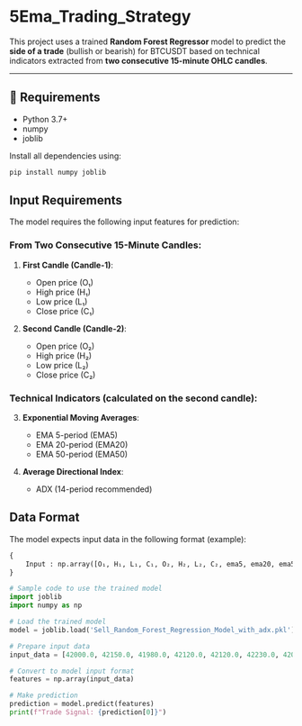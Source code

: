# 5Ema_Trading_Strategy

This project uses a trained **Random Forest Regressor** model to predict the **side of a trade** (bullish or bearish) for BTCUSDT based on technical indicators extracted from **two consecutive 15-minute OHLC candles**.

---

## 📌 Requirements

- Python 3.7+
- numpy
- joblib

Install all dependencies using:

```bash
pip install numpy joblib
```
## Input Requirements
The model requires the following input features for prediction:

### From Two Consecutive 15-Minute Candles:
1. **First Candle (Candle-1)**:
   - Open price (O₁)
   - High price (H₁)
   - Low price (L₁)
   - Close price (C₁)
   
2. **Second Candle (Candle-2)**:
   - Open price (O₂)
   - High price (H₂)
   - Low price (L₂)
   - Close price (C₂)

### Technical Indicators (calculated on the second candle):
3. **Exponential Moving Averages**:
   - EMA 5-period (EMA5)
   - EMA 20-period (EMA20)
   - EMA 50-period (EMA50)
   
4. **Average Directional Index**:
   - ADX (14-period recommended)

## Data Format
The model expects input data in the following format (example):

```python
{
    Input : np.array([O₁, H₁, L₁, C₁, O₂, H₂, L₂, C₂, ema5, ema20, ema50, adx])
}
```

```python
# Sample code to use the trained model
import joblib
import numpy as np

# Load the trained model
model = joblib.load('Sell_Random_Forest_Regression_Model_with_adx.pkl')

# Prepare input data
input_data = [42000.0, 42150.0, 41980.0, 42120.0, 42120.0, 42230.0, 42050.0, 42180.0, 42156.78, 42023.45, 41876.32, 28.3]

# Convert to model input format
features = np.array(input_data)

# Make prediction
prediction = model.predict(features)
print(f"Trade Signal: {prediction[0]}")
```
